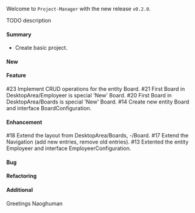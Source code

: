Welcome to `Project-Manager` with the new release `v0.2.0`.

TODO description



#### Summary
* Create basic project.



#### New



#### Feature
#23 Implement CRUD operations for the entity Board.
#21 First Board in DesktopArea/Employeer is special 'New' Board.
#20 First Board in DesktopArea/Boards is special 'New' Board. 
#14 Create new entity Board and interface BoardConfiguration.



#### Enhancement
#18 Extend the layout from DesktopArea/Boards, -/Board.
#17 Extend the Navigation (add new entries, remove old entries).
#13 Extented the entity Employeer and interface EmployeerConfiguration.



#### Bug



#### Refactoring



#### Additional



Greetings
Naoghuman



[//]: # (Issues which will be integrated in this release)



[//]: # (Links)
